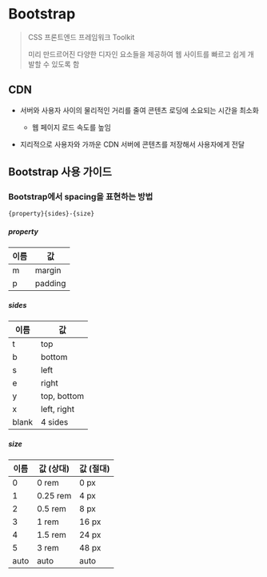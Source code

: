 # Bootstrap

>  CSS 프론트엔드 프레임워크 Toolkit
> 
> 미리 만드르어진 다양한 디자인 요소들을 제공하여 웹 사이트를 빠르고 쉽게 개발할 수 있도록 함



## CDN

- 서버와 사용자 사이의 물리적인 거리를 줄여 콘텐츠 로딩에 소요되는 시간을 최소화
  
  - 웹 페이지 로드 속도를 높임

- 지리적으로 사용자와 가까운 CDN 서버에 콘텐츠를 저장해서 사용자에게 전달



## Bootstrap 사용 가이드

### Bootstrap에서 spacing을 표현하는 방법

`{property}{sides}-{size}`



##### property

| 이름  | 값       |
| --- | ------- |
| m   | margin  |
| p   | padding |



##### sides

| 이름    | 값           |
| ----- | ----------- |
| t     | top         |
| b     | bottom      |
| s     | left        |
| e     | right       |
| y     | top, bottom |
| x     | left, right |
| blank | 4 sides     |



##### size

| 이름   | 값 (상대)   | 값 (절대) |
| ---- | -------- | ------ |
| 0    | 0 rem    | 0 px   |
| 1    | 0.25 rem | 4 px   |
| 2    | 0.5 rem  | 8 px   |
| 3    | 1 rem    | 16 px  |
| 4    | 1.5 rem  | 24 px  |
| 5    | 3 rem    | 48 px  |
| auto | auto     | auto   |
























